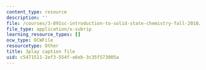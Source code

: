 ```yaml
---
content_type: resource
description: ''
file: /courses/3-091sc-introduction-to-solid-state-chemistry-fall-2010/c54715112ef3554fa6eb3c35f573005a_kI7D2lkcF8E.vtt
file_type: application/x-subrip
learning_resource_types: []
ocw_type: OCWFile
resourcetype: Other
title: 3play caption file
uid: c5471511-2ef3-554f-a6eb-3c35f573005a
---
```

